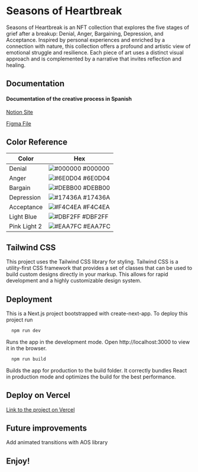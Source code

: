 # Seasons of Heartbreak

Seasons of Heartbreak is an NFT collection that explores the five stages of grief after a breakup: Denial, Anger, Bargaining, Depression, and Acceptance. Inspired by personal experiences and enriched by a connection with nature, this collection offers a profound and artistic view of emotional struggle and resilience. Each piece of art uses a distinct visual approach and is complemented by a narrative that invites reflection and healing.

## Documentation

#### Documentation of the creative process in Spanish

[Notion Site](https://micaorfali.notion.site/Seasons-of-Heartbreak-6bdd3038509340eab891298bda0c6cb7)

[Figma File](https://www.figma.com/design/jBKIyo5ojpg5mwujOHIHe0/NFT?node-id=0-1&t=Otn7FDjOGMkIPVkY-1)

## Color Reference

| Color        | Hex                                                              |
| ------------ | ---------------------------------------------------------------- |
| Denial       | ![#000000](https://via.placeholder.com/10/000000?text=+) #000000 |
| Anger        | ![#6E0D04](https://via.placeholder.com/10/6E0D04?text=+) #6E0D04 |
| Bargain      | ![#DEBB00](https://via.placeholder.com/10/DEBB00?text=+) #DEBB00 |
| Depression   | ![#17436A](https://via.placeholder.com/10/17436A?text=+) #17436A |
| Acceptance   | ![#F4C4EA](https://via.placeholder.com/10/F4C4EA?text=+) #F4C4EA |
| Light Blue   | ![#DBF2FF](https://via.placeholder.com/10/DBF2FF?text=+) #DBF2FF |
| Pink Light 2 | ![#EAA7FC](https://via.placeholder.com/10/EAA7FC?text=+) #EAA7FC |

## Tailwind CSS

This project uses the Tailwind CSS library for styling. Tailwind CSS is a utility-first CSS framework that provides a set of classes that can be used to build custom designs directly in your markup. This allows for rapid development and a highly customizable design system.

## Deployment

This is a Next.js project bootstrapped with create-next-app.
To deploy this project run

```bash
  npm run dev
```

Runs the app in the development mode.
Open http://localhost:3000 to view it in the browser.

```bash
  npm run build
```

Builds the app for production to the build folder.
It correctly bundles React in production mode and optimizes the build for the best performance.

## Deploy on Vercel

[Link to the project on Vercel](https://nft-soh.vercel.app/)

## Future improvements
Add animated transitions with AOS library

## Enjoy!
